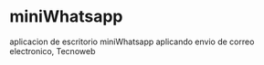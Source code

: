 # miniWhatsapp
aplicacion de escritorio miniWhatsapp aplicando envio de correo electronico, Tecnoweb
